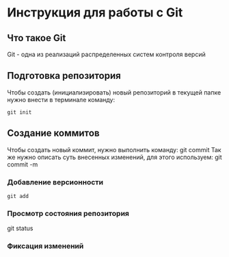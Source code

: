 #  **Инструкция для работы с Git**


## Что такое Git

Git - одна из реализаций распределенных систем контроля версий

## Подготовка репозитория
Чтобы создать (инициализировать) новый репозиторий в текущей папке нужно внести в терминале команду:

    git init



## Создание коммитов
Чтобы создать новый коммит, нужно выполнить команду:
    git commit
Так же нужно описать суть внесенных изменений, для этого используем:
    git commit -m


### Добавление версионности


    git add
### Просмотр состояния репозитория
git status 

### Фиксация изменений